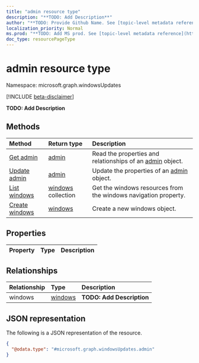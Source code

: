 ```yaml
---
title: "admin resource type"
description: "**TODO: Add Description**"
author: "**TODO: Provide Github Name. See [topic-level metadata reference](https://msgo.azurewebsites.net/add/document/guidelines/metadata.html#topic-level-metadata)**"
localization_priority: Normal
ms.prod: "**TODO: Add MS prod. See [topic-level metadata reference](https://msgo.azurewebsites.net/add/document/guidelines/metadata.html#topic-level-metadata)**"
doc_type: resourcePageType
---
```


# admin resource type

Namespace: microsoft.graph.windowsUpdates

[!INCLUDE [beta-disclaimer](../../includes/beta-disclaimer.md)]

**TODO: Add Description**

## Methods
|Method|Return type|Description|
|:---|:---|:---|
|[Get admin](../api/windowsupdates-admin-get.md)|[admin](../resources/windowsupdates-admin.md)|Read the properties and relationships of an [admin](../resources/windowsupdates-admin.md) object.|
|[Update admin](../api/windowsupdates-admin-update.md)|[admin](../resources/windowsupdates-admin.md)|Update the properties of an [admin](../resources/windowsupdates-admin.md) object.|
|[List windows](../api/windowsupdates-admin-list-windows.md)|[windows](../resources/windowsupdates-windows.md) collection|Get the windows resources from the windows navigation property.|
|[Create windows](../api/windowsupdates-admin-post-windows.md)|[windows](../resources/windowsupdates-windows.md)|Create a new windows object.|

## Properties
|Property|Type|Description|
|:---|:---|:---|

## Relationships
|Relationship|Type|Description|
|:---|:---|:---|
|windows|[windows](../resources/windowsupdates-windows.md)|**TODO: Add Description**|

## JSON representation
The following is a JSON representation of the resource.
<!-- {
  "blockType": "resource",
  "keyProperty": "id",
  "@odata.type": "microsoft.graph.windowsUpdates.admin",
  "openType": false
}
-->
``` json
{
  "@odata.type": "#microsoft.graph.windowsUpdates.admin"
}
```

